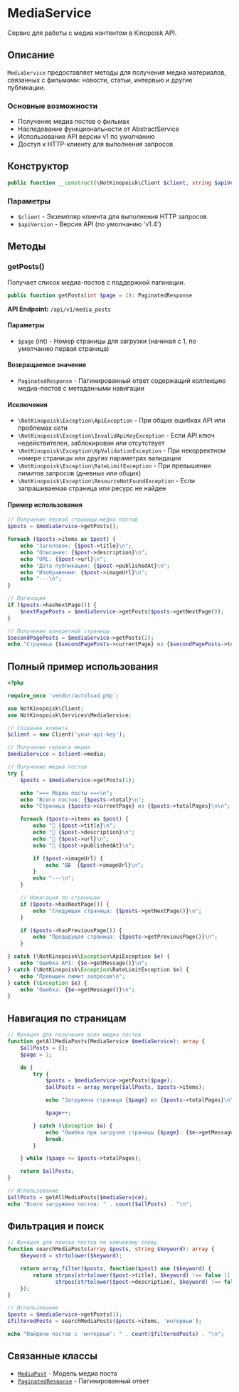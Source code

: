 # MediaService

Сервис для работы с медиа контентом в Kinopoisk API.

## Описание

`MediaService` предоставляет методы для получения медиа материалов, связанных с фильмами: новости, статьи, интервью и другие публикации.

### Основные возможности

- Получение медиа постов о фильмах
- Наследование функциональности от AbstractService
- Использование API версии v1 по умолчанию
- Доступ к HTTP-клиенту для выполнения запросов

## Конструктор

```php
public function __construct(\NotKinopoisk\Client $client, string $apiVersion = 'v1.4')
```

### Параметры

- `$client` - Экземпляр клиента для выполнения HTTP запросов
- `$apiVersion` - Версия API (по умолчанию 'v1.4')

## Методы

### getPosts()

Получает список медиа-постов с поддержкой пагинации.

```php
public function getPosts(int $page = 1): PaginatedResponse
```

**API Endpoint:** `/api/v1/media_posts`

#### Параметры

- `$page` (int) - Номер страницы для загрузки (начиная с 1, по умолчанию первая страница)

#### Возвращаемое значение

- `PaginatedResponse` - Пагинированный ответ содержащий коллекцию медиа-постов с метаданными навигации

#### Исключения

- `\NotKinopoisk\Exception\ApiException` - При общих ошибках API или проблемах сети
- `\NotKinopoisk\Exception\InvalidApiKeyException` - Если API ключ недействителен, заблокирован или отсутствует
- `\NotKinopoisk\Exception\KpValidationException` - При некорректном номере страницы или других параметрах валидации
- `\NotKinopoisk\Exception\RateLimitException` - При превышении лимитов запросов (дневных или общих)
- `\NotKinopoisk\Exception\ResourceNotFoundException` - Если запрашиваемая страница или ресурс не найден

#### Пример использования

```php
// Получение первой страницы медиа-постов
$posts = $mediaService->getPosts();

foreach ($posts->items as $post) {
    echo "Заголовок: {$post->title}\n";
    echo "Описание: {$post->description}\n";
    echo "URL: {$post->url}\n";
    echo "Дата публикации: {$post->publishedAt}\n";
    echo "Изображение: {$post->imageUrl}\n";
    echo "---\n";
}

// Пагинация
if ($posts->hasNextPage()) {
    $nextPagePosts = $mediaService->getPosts($posts->getNextPage());
}

// Получение конкретной страницы
$secondPagePosts = $mediaService->getPosts(2);
echo "Страница {$secondPagePosts->currentPage} из {$secondPagePosts->totalPages}";
```

## Полный пример использования

```php
<?php

require_once 'vendor/autoload.php';

use NotKinopoisk\Client;
use NotKinopoisk\Services\MediaService;

// Создание клиента
$client = new Client('your-api-key');

// Получение сервиса медиа
$mediaService = $client->media;

// Получение медиа постов
try {
    $posts = $mediaService->getPosts(1);

    echo "=== Медиа посты ===\n";
    echo "Всего постов: {$posts->total}\n";
    echo "Страница {$posts->currentPage} из {$posts->totalPages}\n\n";

    foreach ($posts->items as $post) {
        echo "📰 {$post->title}\n";
        echo "📝 {$post->description}\n";
        echo "🔗 {$post->url}\n";
        echo "📅 {$post->publishedAt}\n";

        if ($post->imageUrl) {
            echo "🖼️  {$post->imageUrl}\n";
        }
        echo "---\n";
    }

    // Навигация по страницам
    if ($posts->hasNextPage()) {
        echo "Следующая страница: {$posts->getNextPage()}\n";
    }

    if ($posts->hasPreviousPage()) {
        echo "Предыдущая страница: {$posts->getPreviousPage()}\n";
    }

} catch (\NotKinopoisk\Exception\ApiException $e) {
    echo "Ошибка API: {$e->getMessage()}\n";
} catch (\NotKinopoisk\Exception\RateLimitException $e) {
    echo "Превышен лимит запросов\n";
} catch (\Exception $e) {
    echo "Ошибка: {$e->getMessage()}\n";
}
```

## Навигация по страницам

```php
// Функция для получения всех медиа постов
function getAllMediaPosts(MediaService $mediaService): array {
    $allPosts = [];
    $page = 1;

    do {
        try {
            $posts = $mediaService->getPosts($page);
            $allPosts = array_merge($allPosts, $posts->items);

            echo "Загружена страница {$page} из {$posts->totalPages}\n";

            $page++;

        } catch (\Exception $e) {
            echo "Ошибка при загрузке страницы {$page}: {$e->getMessage()}\n";
            break;
        }

    } while ($page <= $posts->totalPages);

    return $allPosts;
}

// Использование
$allPosts = getAllMediaPosts($mediaService);
echo "Всего загружено постов: " . count($allPosts) . "\n";
```

## Фильтрация и поиск

```php
// Функция для поиска постов по ключевому слову
function searchMediaPosts(array $posts, string $keyword): array {
    $keyword = strtolower($keyword);

    return array_filter($posts, function($post) use ($keyword) {
        return strpos(strtolower($post->title), $keyword) !== false ||
               strpos(strtolower($post->description), $keyword) !== false;
    });
}

// Использование
$posts = $mediaService->getPosts(1);
$filteredPosts = searchMediaPosts($posts->items, 'интервью');

echo "Найдено постов с 'интервью': " . count($filteredPosts) . "\n";
```

## Связанные классы

- [`MediaPost`](../models/media-post.md) - Модель медиа поста
- [`PaginatedResponse`](../responses/paginated-response.md) - Пагинированный ответ
